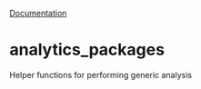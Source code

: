 [Documentation](https://jameskabbes.github.io/analytics_packages)

# analytics_packages
Helper functions for performing generic analysis

